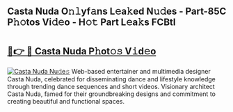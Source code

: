 ## Casta Nuda O𝚗𝚕yf𝚊ns L𝚎a𝚔ed N𝚞𝚍es - Part-85C P𝚑𝚘tos Vi𝚍𝚎o - H𝚘𝚝 Part L𝚎a𝚔s FCBtI

# <h2><a href="http://kf823a.oniu.top/?m=Casta+Nuda">🔗👉 🔴 Casta Nuda P𝚑ot𝚘𝚜 V𝚒d𝚎o</a></h2>

[![Casta Nuda Nu𝚍e𝚜](https://i.imgur.com/0qMVB7G.gif)](http://kf823a.oniu.top/?m=Casta+Nuda)
Web-based entertainer and multimedia designer Casta Nuda, celebrated for disseminating dance and lifestyle knowledge through trending dance sequences and short videos. Visionary architect Casta Nuda, famed for their groundbreaking designs and commitment to creating beautiful and functional spaces.  
